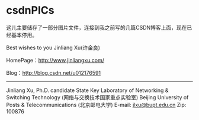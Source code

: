 # csdnPICs
这儿主要储存了一部分图片文件，连接到我之前写的几篇CSDN博客上面，现在已经基本停用。


Best wishes to you
Jinliang Xu(许金良)

HomePage：http://www.jinliangxu.com/

Blog：http://blog.csdn.net/u012176591

--------------------------------------------------------------------------------------------------------------------
Jinliang Xu, Ph.D. candidate
State Key Laboratory of Networking & Switching Technology (网络与交换技术国家重点实验室)
Beijing University of Posts & Telecommunications (北京邮电大学)
E-mail: jlxu@bupt.edu.cn
Zip:     100876

